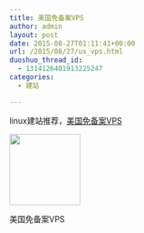 ```yaml
---
title: 美国免备案VPS
author: admin
layout: post
date: 2015-08-27T01:11:41+00:00
url: /2015/08/27/us_vps.html
duoshuo_thread_id:
  - 1314126401913225247
categories:
  - 建站

---
```

linux建站推荐，<a href="http://www.kvmla.com/aff.php?aff=2173" target="_blank">美国免备案VPS</a>

<div style="width: 135px" class="wp-caption alignnone">
  <a href="http://www.kvmla.com/aff.php?aff=2173"><img class="" src="http://www.kvm.la/ads/125x125.png" alt="" width="125" height="125" /></a>
  
  <p class="wp-caption-text">
    美国免备案VPS
  </p>
</div>

<!--more-->